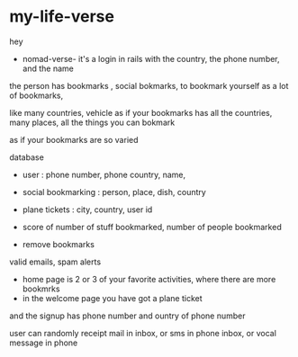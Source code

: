 # my-life-verse
hey
- nomad-verse-
it's a login in rails with the country, the phone number, and the name

the person has bookmarks , social bokmarks, to bookmark yourself as a lot of bookmarks,

like many countries,
vehicle
as if your bookmarks has all the countries, many places, all the things you can bokmark

as if your bookmarks are so varied

database

- user : phone number, phone country, name,

- social bookmarking : person, place, dish, country

- plane tickets : city, country, user id

- score of number of stuff bookmarked, number of people bookmarked

- remove bookmarks


valid emails, spam alerts

- home page is 2 or 3 of your favorite activities, where there are more bookmrks
- in the welcome page you have got a plane ticket

and the signup has phone number and ountry of phone number

user can randomly receipt mail in inbox, or sms in phone inbox, or vocal message in phone

